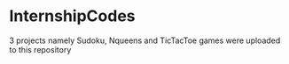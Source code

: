 # InternshipCodes
3 projects namely Sudoku, Nqueens and TicTacToe games were uploaded to this repository
